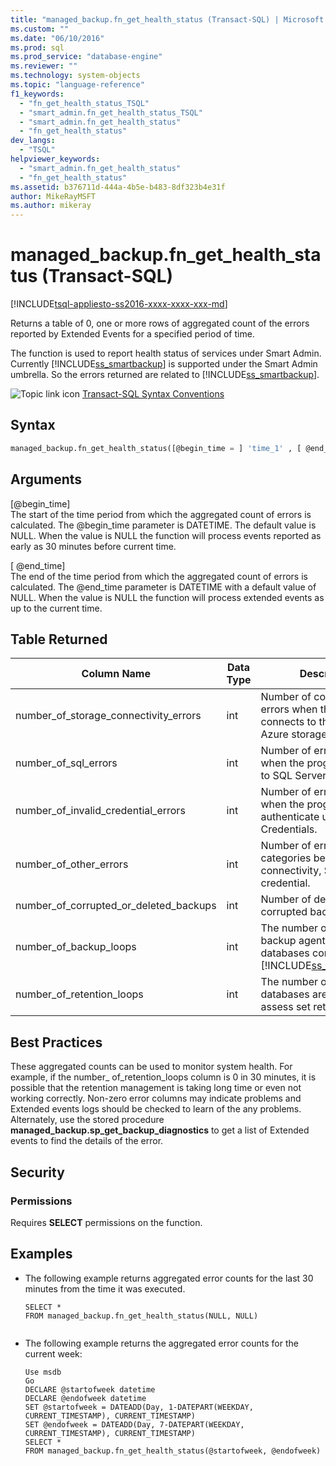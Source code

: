 ```yaml
---
title: "managed_backup.fn_get_health_status (Transact-SQL) | Microsoft Docs"
ms.custom: ""
ms.date: "06/10/2016"
ms.prod: sql
ms.prod_service: "database-engine"
ms.reviewer: ""
ms.technology: system-objects
ms.topic: "language-reference"
f1_keywords: 
  - "fn_get_health_status_TSQL"
  - "smart_admin.fn_get_health_status_TSQL"
  - "smart_admin.fn_get_health_status"
  - "fn_get_health_status"
dev_langs: 
  - "TSQL"
helpviewer_keywords: 
  - "smart_admin.fn_get_health_status"
  - "fn_get_health_status"
ms.assetid: b376711d-444a-4b5e-b483-8df323b4e31f
author: MikeRayMSFT
ms.author: mikeray
---
```

# managed_backup.fn_get_health_status (Transact-SQL)
[!INCLUDE[tsql-appliesto-ss2016-xxxx-xxxx-xxx-md](../../includes/tsql-appliesto-ss2016-xxxx-xxxx-xxx-md.md)]

  Returns a table of 0, one or more rows of aggregated count of the errors reported by Extended Events for a specified period of time.  
  
 The function is used to report health status of services under Smart Admin.  Currently [!INCLUDE[ss_smartbackup](../../includes/ss-smartbackup-md.md)] is supported under the Smart Admin umbrella. So the errors returned are related to [!INCLUDE[ss_smartbackup](../../includes/ss-smartbackup-md.md)].  
  
 
 ![Topic link icon](../../database-engine/configure-windows/media/topic-link.gif "Topic link icon") [Transact-SQL Syntax Conventions](../../t-sql/language-elements/transact-sql-syntax-conventions-transact-sql.md)  
  
## Syntax  
  
```sql  
managed_backup.fn_get_health_status([@begin_time = ] 'time_1' , [ @end_time = ] 'time_2')  
```  
  
##  <a name="Arguments"></a> Arguments  
 [@begin_time]  
 The start of the time period from which the aggregated count of errors is calculated.  The @begin_time parameter is DATETIME. The default value is NULL. When the value is NULL the function will process events reported as early as 30 minutes before current time.  
  
 [ @end_time]  
 The end of the time period from which the aggregated count of errors is calculated. The @end_time  parameter is DATETIME with a default value of NULL. When the value is NULL the function will process extended events as up to the current time.  
  
## Table Returned  
  
|Column Name|Data Type|Description|  
|-----------------|---------------|-----------------|  
|number_of_storage_connectivity_errors|int|Number of connection errors when the program connects to the Windows Azure storage account.|  
|number_of_sql_errors|int|Number of errors returned when the program connects to SQL Server Engine.|  
|number_of_invalid_credential_errors|int|Number of errors returned when the program tries to authenticate using SQL Credentials.|  
|number_of_other_errors|int|Number of errors in other categories besides connectivity, SQL, or credential.|  
|number_of_corrupted_or_deleted_backups|int|Number of deleted or corrupted backup files.|  
|number_of_backup_loops|int|The number of times backup agent scans all the databases configured with [!INCLUDE[ss_smartbackup](../../includes/ss-smartbackup-md.md)].|  
|number_of_retention_loops|int|The number of times the databases are scanned to assess set retention period.|  
  
## Best Practices  
 These aggregated counts can be used to monitor system health. For example, if the number_ of_retention_loops column is 0 in 30 minutes, it is possible that the retention management is taking long time or even not working correctly. Non-zero error columns may indicate problems and Extended events logs should be checked to learn of the any problems. Alternately, use the stored procedure **managed_backup.sp_get_backup_diagnostics** to get a list of Extended events to find the details of the error.  
  
## Security  
  
### Permissions  
 Requires **SELECT** permissions on the function.  
  
## Examples  
  
-   The following example returns aggregated error counts for the last 30 minutes from the time it was executed.  
  
    ```  
    SELECT *  
    FROM managed_backup.fn_get_health_status(NULL, NULL)  
  
    ```  
  
-   The following example returns the aggregated error counts for the current week:  
  
    ```  
    Use msdb  
    Go  
    DECLARE @startofweek datetime  
    DECLARE @endofweek datetime  
    SET @startofweek = DATEADD(Day, 1-DATEPART(WEEKDAY, CURRENT_TIMESTAMP), CURRENT_TIMESTAMP)   
    SET @endofweek = DATEADD(Day, 7-DATEPART(WEEKDAY, CURRENT_TIMESTAMP), CURRENT_TIMESTAMP)  
    SELECT *  
    FROM managed_backup.fn_get_health_status(@startofweek, @endofweek)  
  
    ```  
  
  
